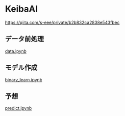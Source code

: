 # KeibaAI

https://qiita.com/s-eee/private/b2b832ca2838e543fbec

## データ前処理
[data.ipynb](/data.ipynb)

## モデル作成
[binary_learn.ipynb](/binary_learn.ipynb)

## 予想
[predict.ipynb](/predict.ipynb)

